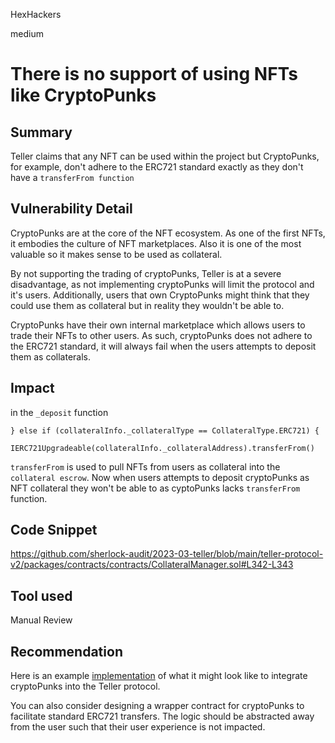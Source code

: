 HexHackers

medium

# There is no support of using NFTs like CryptoPunks

## Summary
Teller claims that any NFT can be used within the project but CryptoPunks, for example, don't adhere to the ERC721 standard exactly as they don't have a `transferFrom function`

## Vulnerability Detail
CryptoPunks are at the core of the NFT ecosystem. As one of the first NFTs, it embodies the culture of NFT marketplaces. Also it is one of the most valuable so it makes sense to be used as collateral.

By not supporting the trading of cryptoPunks, Teller is at a severe disadvantage, as not implementing cryptoPunks will limit the protocol and it's users.  Additionally, users that own CryptoPunks might think that they could use them as collateral but in reality they wouldn't be able to.

CryptoPunks have their own internal marketplace which allows users to trade their NFTs to other users. As such, cryptoPunks does not adhere to the ERC721 standard, it will always fail when the users attempts to deposit them as collaterals.

## Impact
in the `_deposit` function
```solidity
} else if (collateralInfo._collateralType == CollateralType.ERC721) {
            IERC721Upgradeable(collateralInfo._collateralAddress).transferFrom()
```
`transferFrom` is used to pull NFTs from users as collateral into the `collateral escrow`.
Now when users attempts to deposit cryptoPunks as NFT collateral they won't be able to as cyptoPunks lacks `transferFrom` function.

## Code Snippet
https://github.com/sherlock-audit/2023-03-teller/blob/main/teller-protocol-v2/packages/contracts/contracts/CollateralManager.sol#L342-L343
## Tool used

Manual Review

## Recommendation
Here is an example [implementation](https://github.com/code-423n4/2021-12-nftx/blob/main/nftx-protocol-v2/contracts/solidity/NFTXStakingZap.sol#L417-L424) of what it might look like to integrate cryptoPunks into the Teller protocol.

You can also consider designing a wrapper contract for cryptoPunks to facilitate standard ERC721 transfers. The logic should be abstracted away from the user such that their user experience is not impacted.
